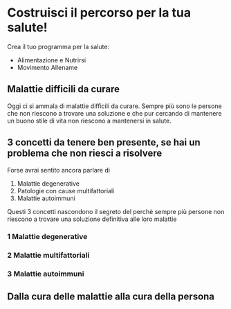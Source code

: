 # Costruisci il percorso per la tua salute! 

Crea il tuo programma per la salute:

 - Alimentazione e Nutrirsi
 - Movimento Allename

## Malattie difficili da curare

Oggi ci si ammala di malattie difficili da curare. Sempre più sono le persone che non riescono a trovare una soluzione e che pur cercando di mantenere un buono stile di vita non riescono a mantenersi in salute.



## 3 concetti da tenere ben presente, se hai un problema che non riesci a risolvere

Forse avrai sentito ancora parlare di 

 1. Malattie degenerative
 2. Patologie con cause multifattoriali
 3. Malattie autoimmuni

Questi 3 concetti nascondono il segreto del perchè sempre più persone non riescono a trovare una soluzione definitiva alle loro malattie

### 1 Malattie degenerative

### 2 Malattie multifattoriali

### 3 Malattie autoimmuni



## Dalla cura delle malattie alla cura della persona



 
<!--stackedit_data:
eyJoaXN0b3J5IjpbLTE5NTQ5NjI1MDIsLTY4Mzg2MzI3NywyMD
I3MzYxMDgxXX0=
-->